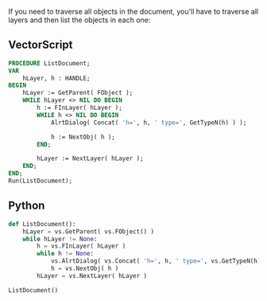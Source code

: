If you need to traverse all objects in the document, you'll have to traverse all layers and then list the objects in each one:

## VectorScript

```pascal
PROCEDURE ListDocument;
VAR
	hLayer, h : HANDLE;
BEGIN
	hLayer := GetParent( FObject );
	WHILE hLayer <> NIL DO BEGIN
		h := FInLayer( hLayer );
		WHILE h <> NIL DO BEGIN
			AlrtDialog( Concat( 'h=', h, ' type=', GetTypeN(h) ) );

			h := NextObj( h );
		END;

		hLayer := NextLayer( hLayer );
	END;
END;
Run(ListDocument);
```

## Python

```python
def ListDocument():
	hLayer = vs.GetParent( vs.FObject() )
	while hLayer != None:
		h = vs.FInLayer( hLayer )
		while h != None:
			vs.AlrtDialog( vs.Concat( 'h=', h, ' type=', vs.GetTypeN(h) ) )
			h = vs.NextObj( h )
		hLayer = vs.NextLayer( hLayer )

ListDocument()
```

